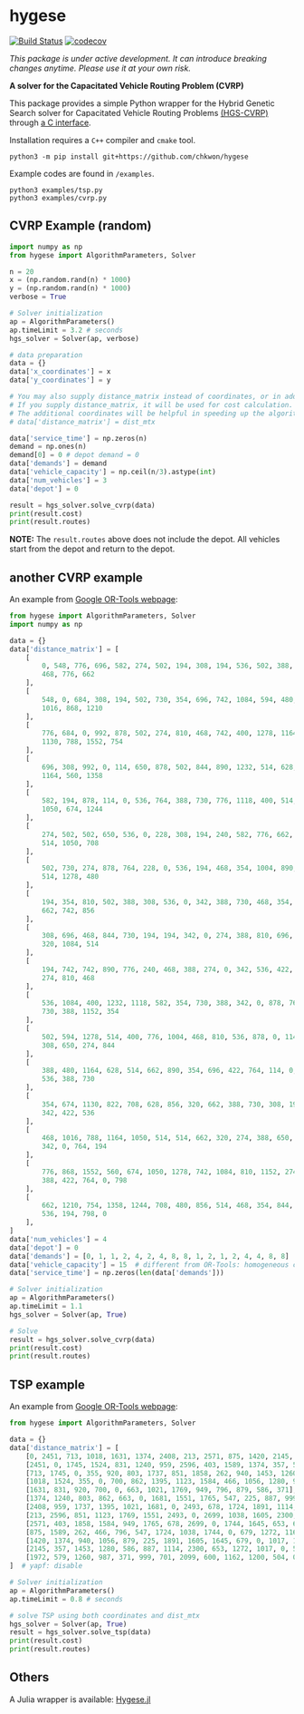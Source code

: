 # hygese

[![Build Status](https://github.com/chkwon/hygese/workflows/CI/badge.svg?branch=master)](https://github.com/chkwon/hygese/actions/workflows/ci.yml?query=workflow%3ACI)
[![codecov](https://codecov.io/gh/chkwon/hygese/branch/master/graph/badge.svg)](https://codecov.io/gh/chkwon/hygese)

*This package is under active development. It can introduce breaking changes anytime. Please use it at your own risk.*

**A solver for the Capacitated Vehicle Routing Problem (CVRP)**

This package provides a simple Python wrapper for the Hybrid Genetic Search solver for Capacitated Vehicle Routing Problems [(HGS-CVRP)](https://github.com/vidalt/HGS-CVRP) through [a C interface](https://github.com/chkwon/HGS-CVRP).

Installation requires a `C++` compiler and `cmake` tool.

```
python3 -m pip install git+https://github.com/chkwon/hygese
```

Example codes are found in `/examples`.

```
python3 examples/tsp.py
python3 examples/cvrp.py
```

## CVRP Example (random)
```python
import numpy as np 
from hygese import AlgorithmParameters, Solver

n = 20
x = (np.random.rand(n) * 1000)
y = (np.random.rand(n) * 1000)
verbose = True

# Solver initialization
ap = AlgorithmParameters()
ap.timeLimit = 3.2 # seconds
hgs_solver = Solver(ap, verbose)

# data preparation
data = {}
data['x_coordinates'] = x
data['y_coordinates'] = y

# You may also supply distance_matrix instead of coordinates, or in addition to coordinates
# If you supply distance_matrix, it will be used for cost calculation.
# The additional coordinates will be helpful in speeding up the algorithm.
# data['distance_matrix'] = dist_mtx

data['service_time'] = np.zeros(n)
demand = np.ones(n)
demand[0] = 0 # depot demand = 0
data['demands'] = demand
data['vehicle_capacity'] = np.ceil(n/3).astype(int)
data['num_vehicles'] = 3
data['depot'] = 0

result = hgs_solver.solve_cvrp(data)
print(result.cost)
print(result.routes)

```

**NOTE:** The `result.routes` above does not include the depot. All vehicles start from the depot and return to the depot.


## another CVRP example
An example from [Google OR-Tools webpage](https://developers.google.com/optimization/routing/cvrp):

```python
from hygese import AlgorithmParameters, Solver
import numpy as np 

data = {}
data['distance_matrix'] = [
    [
        0, 548, 776, 696, 582, 274, 502, 194, 308, 194, 536, 502, 388, 354,
        468, 776, 662
    ],
    [
        548, 0, 684, 308, 194, 502, 730, 354, 696, 742, 1084, 594, 480, 674,
        1016, 868, 1210
    ],
    [
        776, 684, 0, 992, 878, 502, 274, 810, 468, 742, 400, 1278, 1164,
        1130, 788, 1552, 754
    ],
    [
        696, 308, 992, 0, 114, 650, 878, 502, 844, 890, 1232, 514, 628, 822,
        1164, 560, 1358
    ],
    [
        582, 194, 878, 114, 0, 536, 764, 388, 730, 776, 1118, 400, 514, 708,
        1050, 674, 1244
    ],
    [
        274, 502, 502, 650, 536, 0, 228, 308, 194, 240, 582, 776, 662, 628,
        514, 1050, 708
    ],
    [
        502, 730, 274, 878, 764, 228, 0, 536, 194, 468, 354, 1004, 890, 856,
        514, 1278, 480
    ],
    [
        194, 354, 810, 502, 388, 308, 536, 0, 342, 388, 730, 468, 354, 320,
        662, 742, 856
    ],
    [
        308, 696, 468, 844, 730, 194, 194, 342, 0, 274, 388, 810, 696, 662,
        320, 1084, 514
    ],
    [
        194, 742, 742, 890, 776, 240, 468, 388, 274, 0, 342, 536, 422, 388,
        274, 810, 468
    ],
    [
        536, 1084, 400, 1232, 1118, 582, 354, 730, 388, 342, 0, 878, 764,
        730, 388, 1152, 354
    ],
    [
        502, 594, 1278, 514, 400, 776, 1004, 468, 810, 536, 878, 0, 114,
        308, 650, 274, 844
    ],
    [
        388, 480, 1164, 628, 514, 662, 890, 354, 696, 422, 764, 114, 0, 194,
        536, 388, 730
    ],
    [
        354, 674, 1130, 822, 708, 628, 856, 320, 662, 388, 730, 308, 194, 0,
        342, 422, 536
    ],
    [
        468, 1016, 788, 1164, 1050, 514, 514, 662, 320, 274, 388, 650, 536,
        342, 0, 764, 194
    ],
    [
        776, 868, 1552, 560, 674, 1050, 1278, 742, 1084, 810, 1152, 274,
        388, 422, 764, 0, 798
    ],
    [
        662, 1210, 754, 1358, 1244, 708, 480, 856, 514, 468, 354, 844, 730,
        536, 194, 798, 0
    ],
]
data['num_vehicles'] = 4
data['depot'] = 0
data['demands'] = [0, 1, 1, 2, 4, 2, 4, 8, 8, 1, 2, 1, 2, 4, 4, 8, 8]
data['vehicle_capacity'] = 15  # different from OR-Tools: homogeneous capacity
data['service_time'] = np.zeros(len(data['demands']))

# Solver initialization
ap = AlgorithmParameters()
ap.timeLimit = 1.1
hgs_solver = Solver(ap, True)

# Solve
result = hgs_solver.solve_cvrp(data)
print(result.cost)
print(result.routes)
```


## TSP example
An example from [Google OR-Tools webpage](https://developers.google.com/optimization/routing/tsp):


```python
from hygese import AlgorithmParameters, Solver

data = {}
data['distance_matrix'] = [
    [0, 2451, 713, 1018, 1631, 1374, 2408, 213, 2571, 875, 1420, 2145, 1972],
    [2451, 0, 1745, 1524, 831, 1240, 959, 2596, 403, 1589, 1374, 357, 579],
    [713, 1745, 0, 355, 920, 803, 1737, 851, 1858, 262, 940, 1453, 1260],
    [1018, 1524, 355, 0, 700, 862, 1395, 1123, 1584, 466, 1056, 1280, 987],
    [1631, 831, 920, 700, 0, 663, 1021, 1769, 949, 796, 879, 586, 371],
    [1374, 1240, 803, 862, 663, 0, 1681, 1551, 1765, 547, 225, 887, 999],
    [2408, 959, 1737, 1395, 1021, 1681, 0, 2493, 678, 1724, 1891, 1114, 701],
    [213, 2596, 851, 1123, 1769, 1551, 2493, 0, 2699, 1038, 1605, 2300, 2099],
    [2571, 403, 1858, 1584, 949, 1765, 678, 2699, 0, 1744, 1645, 653, 600],
    [875, 1589, 262, 466, 796, 547, 1724, 1038, 1744, 0, 679, 1272, 1162],
    [1420, 1374, 940, 1056, 879, 225, 1891, 1605, 1645, 679, 0, 1017, 1200],
    [2145, 357, 1453, 1280, 586, 887, 1114, 2300, 653, 1272, 1017, 0, 504],
    [1972, 579, 1260, 987, 371, 999, 701, 2099, 600, 1162, 1200, 504, 0],
]  # yapf: disable

# Solver initialization
ap = AlgorithmParameters()
ap.timeLimit = 0.8 # seconds

# solve TSP using both coordinates and dist_mtx
hgs_solver = Solver(ap, True)
result = hgs_solver.solve_tsp(data)
print(result.cost)
print(result.routes)
```


## Others
A Julia wrapper is available: [Hygese.jl](https://github.com/chkwon/Hygese.jl)

